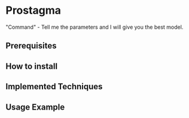 # Prostagma

"Command" - Tell me the parameters and I will give you the best model.

## Prerequisites

## How to install

## Implemented Techniques

## Usage Example


